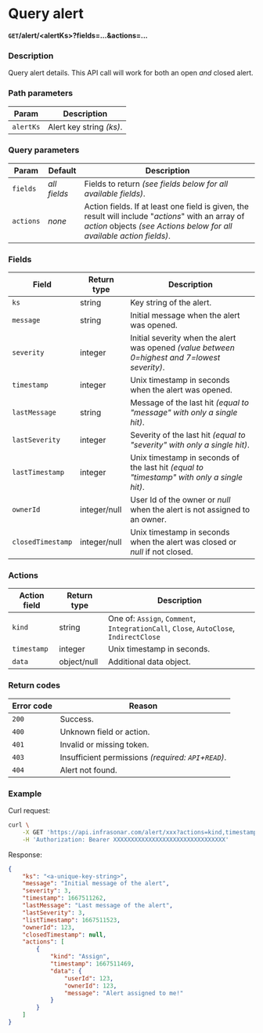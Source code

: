 # Query alert
**`GET`/alert/<alertKs\>?fields=...&actions=...**

### Description
Query alert details. This API call will work for both an open _and_ closed alert.

### Path parameters
Param               | Description
--------------------|-------------
`alertKs`           | Alert key string _(ks)_.

### Query parameters
Param               | Default           | Description
--------------------|-------------------|-------------
`fields`            | _all fields_      | Fields to return _(see fields below for all available fields)_.
`actions`           | _none_            | Action fields. If at least one field is given, the result will include "_actions_" with an array of _action_ objects _(see Actions below for all available action fields)_.

### Fields
Field               | Return type   | Description
--------------------|---------------|-------------
`ks`                | string        | Key string of the alert.
`message`           | string        | Initial message when the alert was opened.
`severity`          | integer       | Initial severity when the alert was opened _(value between 0=highest and 7=lowest severity)_.
`timestamp`         | integer       | Unix timestamp in seconds when the alert was opened.
`lastMessage`       | string        | Message of the last hit _(equal to "message" with only a single hit)_.
`lastSeverity`      | integer       | Severity of the last hit _(equal to "severity" with only a single hit)_.
`lastTimestamp`     | integer       | Unix timestamp in seconds of the last hit _(equal to "timestamp" with only a single hit)_.
`ownerId`           | integer/null  | User Id of the owner or _null_ when the alert is not assigned to an owner.
`closedTimestamp`   | integer/null  | Unix timestamp in seconds when the alert was closed or _null_ if not closed.

### Actions
Action field        | Return type   | Description
--------------------|---------------|-------------
`kind`              | string        | One of: `Assign`, `Comment`, `IntegrationCall`, `Close`, `AutoClose`, `IndirectClose`
`timestamp`         | integer       | Unix timestamp in seconds.
`data`              | object/null   | Additional data object.

### Return codes
Error code  | Reason
------------|--------
`200`       | Success.
`400`       | Unknown field or action.
`401`       | Invalid or missing token.
`403`       | Insufficient permissions _(required: `API`+`READ`)_.
`404`       | Alert not found.

### Example
Curl request:
```bash
curl \
    -X GET 'https://api.infrasonar.com/alert/xxx?actions=kind,timestamp,data' \
    -H 'Authorization: Bearer XXXXXXXXXXXXXXXXXXXXXXXXXXXXXXXX'
```

Response:
```json
{
    "ks": "<a-unique-key-string>",
    "message": "Initial message of the alert",
    "severity": 3,
    "timestamp": 1667511262,
    "lastMessage": "Last message of the alert",
    "lastSeverity": 3,
    "listTimestamp": 1667511523,
    "ownerId": 123,
    "closedTimestamp": null,
    "actions": [
        {
            "kind": "Assign",
            "timestamp": 1667511469,
            "data": {
                "userId": 123,
                "ownerId": 123,
                "message": "Alert assigned to me!"
            }
        }
    ]
}
```
